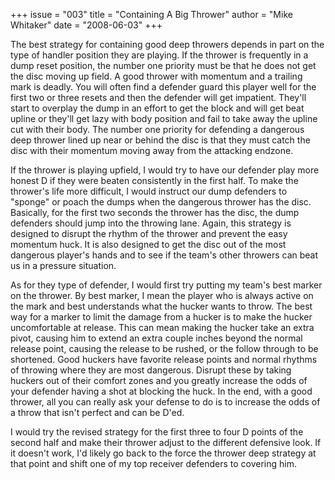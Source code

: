 +++
issue = "003"
title = "Containing A Big Thrower"
author = "Mike Whitaker"
date = "2008-06-03"
+++

The best strategy for containing good deep throwers depends in part on the
type of handler position they are playing. If the thrower is frequently in a
dump reset position, the number one priority must be that he does not get the
disc moving up field. A good thrower with momentum and a trailing mark is
deadly. You will often find a defender guard this player well for the first
two or three resets and then the defender will get impatient. They'll start to
overplay the dump in an effort to get the block and will get beat upline or
they'll get lazy with body position and fail to take away the upline cut with
their body. The number one priority for defending a dangerous deep thrower
lined up near or behind the disc is that they must catch the disc with their
momentum moving away from the attacking endzone.  
  
If the thrower is playing upfield, I would try to have our defender play more
honest D if they were beaten consistently in the first half. To make the
thrower's life more difficult, I would instruct our dump defenders to "sponge"
or poach the dumps when the dangerous thrower has the disc. Basically, for the
first two seconds the thrower has the disc, the dump defenders should jump
into the throwing lane. Again, this strategy is designed to disrupt the rhythm
of the thrower and prevent the easy momentum huck. It is also designed to get
the disc out of the most dangerous player's hands and to see if the team's
other throwers can beat us in a pressure situation.  
  
As for they type of defender, I would first try putting my team's best marker
on the thrower. By best marker, I mean the player who is always active on the
mark and best understands what the hucker wants to throw. The best way for a
marker to limit the damage from a hucker is to make the hucker uncomfortable
at release. This can mean making the hucker take an extra pivot, causing him
to extend an extra couple inches beyond the normal release point, causing the
release to be rushed, or the follow through to be shortened. Good huckers have
favorite release points and normal rhythms of throwing where they are most
dangerous. Disrupt these by taking huckers out of their comfort zones and you
greatly increase the odds of your defender having a shot at blocking the huck.
In the end, with a good thrower, all you can really ask your defense to do is
to increase the odds of a throw that isn't perfect and can be D'ed.  
  
I would try the revised strategy for the first three to four D points of the
second half and make their thrower adjust to the different defensive look. If
it doesn't work, I'd likely go back to the force the thrower deep strategy at
that point and shift one of my top receiver defenders to covering him.
